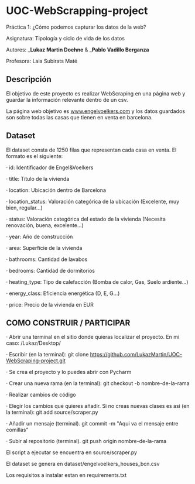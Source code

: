 # UOC-WebScrapping-project

Práctica 1: ¿Cómo podemos capturar los datos de la web?

Asignatura: Tipología y ciclo de vida de los datos

Autores: _**Lukaz Martin Doehne** & _**Pablo Vadillo Berganza**

Profesora: Laia Subirats Maté


## Descripción

El objetivo de este proyecto es realizar WebScraping en una página web y guardar la información relevante dentro de un csv.

La página web objetivo es www.engelvoelkers.com y los datos guardados son sobre todas las casas que tienen en venta en barcelona.


## Dataset

El dataset consta de 1250 filas que representan cada casa en venta. El formato es el siguiente:

· id: Identificador de Engel&Voelkers

· title: Título de la vivienda

· location: Ubicación dentro de Barcelona

· location_status: Valoración categórica de la ubicación (Excelente, muy bien, regular...)

· status: Valoración categórica del estado de la vivienda (Necesita renovación, buena, excelente...)

· year: Año de construcción

· area: Superfície de la vivienda

· bathrooms: Cantidad de lavabos

· bedrooms: Cantidad de dormitorios

· heating_type: Tipo de calefacción (Bomba de calor, Gas, Suelo ardiente...)

· energy_class: Eficiencia energética (D, E, G...)

· price: Precio de la vivienda en EUR


## COMO CONSTRUIR / PARTICIPAR

· Abrir una terminal en el sitio donde quieras localizar el proyecto. En mi caso: /Lukaz/Desktop/

· Escribir (en la terminal): git clone https://github.com/LukazMartin/UOC-WebScraping-project.git

· Se crea el proyecto y lo puedes abrir con Pycharm

· Crear una nueva rama (en la terminal): git checkout -b nombre-de-la-rama

· Realizar cambios de código

· Elegir los cambios que quieres añadir. Si no creas nuevas clases es asi (en la terminal): git add source/scraper.py

· Añadir un mensaje (terminal). git commit -m "Aqui va el mensaje entre comillas"

· Subir al repositorio (terminal). git push origin nombre-de-la-rama


El script a ejecutar se encuentra en source/scraper.py

El dataset se genera en dataset/engelvoelkers_houses_bcn.csv

Los requisitos a instalar estan en requirements.txt
